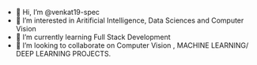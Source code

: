- 👋 Hi, I’m @venkat19-spec
- 👀 I’m interested in Aritificial Intelligence, Data Sciences and Computer Vision
- 🌱 I’m currently learning Full Stack Development
- 💞️ I’m looking to collaborate on Computer Vision , MACHINE LEARNING/ DEEP LEARNING PROJECTS.
